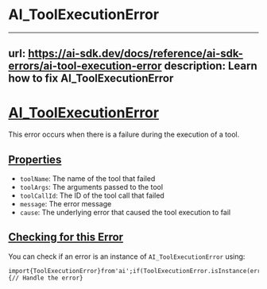 # AI_ToolExecutionError


---
url: https://ai-sdk.dev/docs/reference/ai-sdk-errors/ai-tool-execution-error
description: Learn how to fix AI_ToolExecutionError
---


# [AI\_ToolExecutionError](#ai_toolexecutionerror)


This error occurs when there is a failure during the execution of a tool.


## [Properties](#properties)


-   `toolName`: The name of the tool that failed
-   `toolArgs`: The arguments passed to the tool
-   `toolCallId`: The ID of the tool call that failed
-   `message`: The error message
-   `cause`: The underlying error that caused the tool execution to fail


## [Checking for this Error](#checking-for-this-error)


You can check if an error is an instance of `AI_ToolExecutionError` using:

```
import{ToolExecutionError}from'ai';if(ToolExecutionError.isInstance(error)){// Handle the error}
```
